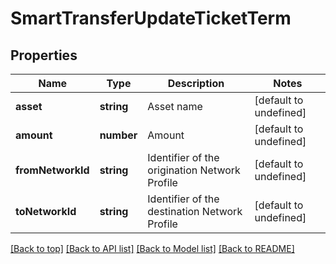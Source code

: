 # SmartTransferUpdateTicketTerm

## Properties

|Name | Type | Description | Notes|
|------------ | ------------- | ------------- | -------------|
|**asset** | **string** | Asset name | [default to undefined]|
|**amount** | **number** | Amount | [default to undefined]|
|**fromNetworkId** | **string** | Identifier of the origination Network Profile | [default to undefined]|
|**toNetworkId** | **string** | Identifier of the destination Network Profile | [default to undefined]|




[[Back to top]](#) [[Back to API list]](../../README.md#documentation-for-api-endpoints) [[Back to Model list]](../../README.md#documentation-for-models) [[Back to README]](../../README.md)
